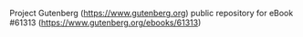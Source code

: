 Project Gutenberg (https://www.gutenberg.org) public repository for eBook #61313 (https://www.gutenberg.org/ebooks/61313)
